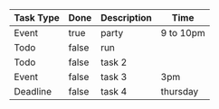 |Task Type | Done | Description | Time |
|----------|------|-------------|------|
| Event | true | party | 9 to 10pm |
| Todo | false | run |  |
| Todo | false | task 2 |  |
| Event | false | task 3 | 3pm |
| Deadline | false | task 4 | thursday |
